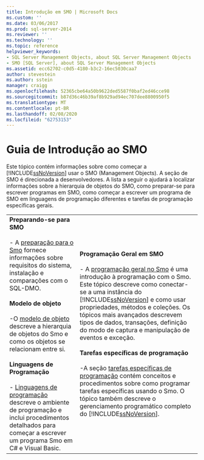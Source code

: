 ```yaml
---
title: Introdução em SMO | Microsoft Docs
ms.custom: ''
ms.date: 03/06/2017
ms.prod: sql-server-2014
ms.reviewer: ''
ms.technology: ''
ms.topic: reference
helpviewer_keywords:
- SQL Server Management Objects, about SQL Server Management Objects
- SMO [SQL Server], about SQL Server Management Objects
ms.assetid: ecc62702-c0d5-4180-b3c2-16ec5030caa7
author: stevestein
ms.author: sstein
manager: craigg
ms.openlocfilehash: 52365cbe64a50b9622ded5587f0baf2ed46cce98
ms.sourcegitcommit: b87d36c46b39af8b929ad94ec707dee8800950f5
ms.translationtype: MT
ms.contentlocale: pt-BR
ms.lasthandoff: 02/08/2020
ms.locfileid: "62753153"
---
```

# <a name="getting-started-in-smo"></a>Guia de Introdução ao SMO
  Este tópico contém informações sobre como começar a [!INCLUDE[ssNoVersion](../../includes/ssnoversion-md.md)] usar o SMO (Management Objects). A seção de SMO é direcionada a desenvolvedores. A lista a seguir o ajudará a localizar informações sobre a hierarquia de objetos do SMO, como preparar-se para escrever programas em SMO, como começar a escrever um programa de SMO em linguagens de programação diferentes e tarefas de programação específicas gerais.  
  
|||  
|-|-|  
|**Preparando-se para SMO**<br /><br /> -   A [preparação para o Smo](../../database-engine/dev-guide/preparing-to-use-smo.md) fornece informações sobre requisitos do sistema, instalação e comparações com o SQL-DMO.<br /><br /> **Modelo de objeto**<br /><br /> -O [modelo de objeto](smo-object-model.md) descreve a hierarquia de objetos do Smo e como os objetos se relacionam entre si.<br /><br /> **Linguagens de Programação**<br /><br /> -   [Linguagens de programação](smo-programming-languages.md) descreve o ambiente de programação e inclui procedimentos detalhados para começar a escrever um programa Smo em C# e Visual Basic.|**Programação Geral em SMO**<br /><br /> -   A [programação geral no Smo](create-program/creating-smo-programs.md) é uma introdução à programação com o Smo. Este tópico descreve como conectar-se a uma instância do [!INCLUDE[ssNoVersion](../../includes/ssnoversion-md.md)] e como usar propriedades, métodos e coleções. Os tópicos mais avançados descrevem tipos de dados, transações, definição do modo de captura e manipulação de eventos e exceção.<br /><br /> **Tarefas específicas de programação**<br /><br /> -A seção [tarefas específicas de programação](tasks/programming-specific-tasks.md) contém conceitos e procedimentos sobre como programar tarefas específicas usando o Smo. O tópico também descreve o gerenciamento programático completo do [!INCLUDE[ssNoVersion](../../includes/ssnoversion-md.md)].|  
  
  
